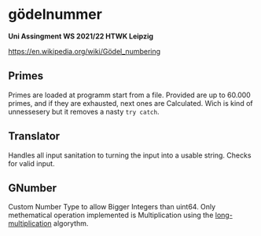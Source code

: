 # gödelnummer

**Uni Assingment WS 2021/22 HTWK Leipzig**

https://en.wikipedia.org/wiki/Gödel_numbering 

## Primes
Primes are loaded at programm start from a file. Provided are up to 60.000 primes, and if they are exhausted, next ones are Calculated. Wich is kind of unnessesery but it removes a nasty ```try catch```.

## Translator
Handles all input sanitation to turning the input into a usable string. Checks for valid input.

## GNumber
Custom Number Type to allow Bigger Integers than uint64. Only methematical operation implemented is Multiplication using  the [long-multiplication](https://en.wikipedia.org/wiki/Multiplication_algorithm#Long_multiplication) algorythm.
